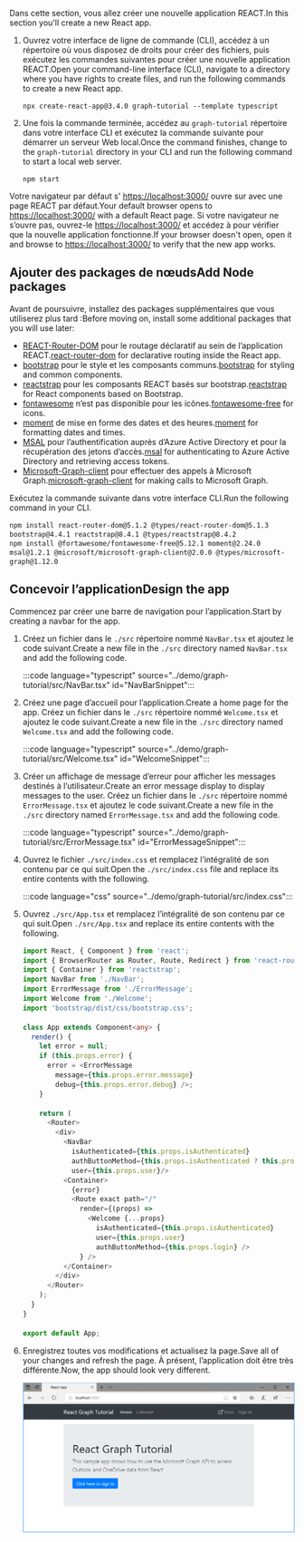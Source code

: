 <!-- markdownlint-disable MD002 MD041 -->

<span data-ttu-id="42f94-101">Dans cette section, vous allez créer une nouvelle application REACT.</span><span class="sxs-lookup"><span data-stu-id="42f94-101">In this section you'll create a new React app.</span></span>

1. <span data-ttu-id="42f94-102">Ouvrez votre interface de ligne de commande (CLI), accédez à un répertoire où vous disposez de droits pour créer des fichiers, puis exécutez les commandes suivantes pour créer une nouvelle application REACT.</span><span class="sxs-lookup"><span data-stu-id="42f94-102">Open your command-line interface (CLI), navigate to a directory where you have rights to create files, and run the following commands to create a new React app.</span></span>

    ```Shell
    npx create-react-app@3.4.0 graph-tutorial --template typescript
    ```

1. <span data-ttu-id="42f94-103">Une fois la commande terminée, accédez au `graph-tutorial` répertoire dans votre interface CLI et exécutez la commande suivante pour démarrer un serveur Web local.</span><span class="sxs-lookup"><span data-stu-id="42f94-103">Once the command finishes, change to the `graph-tutorial` directory in your CLI and run the following command to start a local web server.</span></span>

    ```Shell
    npm start
    ```

<span data-ttu-id="42f94-104">Votre navigateur par défaut s' [https://localhost:3000/](https://localhost:3000) ouvre sur avec une page REACT par défaut.</span><span class="sxs-lookup"><span data-stu-id="42f94-104">Your default browser opens to [https://localhost:3000/](https://localhost:3000) with a default React page.</span></span> <span data-ttu-id="42f94-105">Si votre navigateur ne s’ouvre pas, ouvrez-le [https://localhost:3000/](https://localhost:3000) et accédez à pour vérifier que la nouvelle application fonctionne.</span><span class="sxs-lookup"><span data-stu-id="42f94-105">If your browser doesn't open, open it and browse to [https://localhost:3000/](https://localhost:3000) to verify that the new app works.</span></span>

## <a name="add-node-packages"></a><span data-ttu-id="42f94-106">Ajouter des packages de nœuds</span><span class="sxs-lookup"><span data-stu-id="42f94-106">Add Node packages</span></span>

<span data-ttu-id="42f94-107">Avant de poursuivre, installez des packages supplémentaires que vous utiliserez plus tard :</span><span class="sxs-lookup"><span data-stu-id="42f94-107">Before moving on, install some additional packages that you will use later:</span></span>

- <span data-ttu-id="42f94-108">[REACT-Router-DOM](https://github.com/ReactTraining/react-router) pour le routage déclaratif au sein de l’application REACT.</span><span class="sxs-lookup"><span data-stu-id="42f94-108">[react-router-dom](https://github.com/ReactTraining/react-router) for declarative routing inside the React app.</span></span>
- <span data-ttu-id="42f94-109">[bootstrap](https://github.com/twbs/bootstrap) pour le style et les composants communs.</span><span class="sxs-lookup"><span data-stu-id="42f94-109">[bootstrap](https://github.com/twbs/bootstrap) for styling and common components.</span></span>
- <span data-ttu-id="42f94-110">[reactstrap](https://github.com/reactstrap/reactstrap) pour les composants REACT basés sur bootstrap.</span><span class="sxs-lookup"><span data-stu-id="42f94-110">[reactstrap](https://github.com/reactstrap/reactstrap) for React components based on Bootstrap.</span></span>
- <span data-ttu-id="42f94-111">[fontawesome](https://github.com/FortAwesome/Font-Awesome) n’est pas disponible pour les icônes.</span><span class="sxs-lookup"><span data-stu-id="42f94-111">[fontawesome-free](https://github.com/FortAwesome/Font-Awesome) for icons.</span></span>
- <span data-ttu-id="42f94-112">[moment](https://github.com/moment/moment) de mise en forme des dates et des heures.</span><span class="sxs-lookup"><span data-stu-id="42f94-112">[moment](https://github.com/moment/moment) for formatting dates and times.</span></span>
- <span data-ttu-id="42f94-113">[MSAL](https://github.com/AzureAD/microsoft-authentication-library-for-js) pour l’authentification auprès d’Azure Active Directory et pour la récupération des jetons d’accès.</span><span class="sxs-lookup"><span data-stu-id="42f94-113">[msal](https://github.com/AzureAD/microsoft-authentication-library-for-js) for authenticating to Azure Active Directory and retrieving access tokens.</span></span>
- <span data-ttu-id="42f94-114">[Microsoft-Graph-client](https://github.com/microsoftgraph/msgraph-sdk-javascript) pour effectuer des appels à Microsoft Graph.</span><span class="sxs-lookup"><span data-stu-id="42f94-114">[microsoft-graph-client](https://github.com/microsoftgraph/msgraph-sdk-javascript) for making calls to Microsoft Graph.</span></span>

<span data-ttu-id="42f94-115">Exécutez la commande suivante dans votre interface CLI.</span><span class="sxs-lookup"><span data-stu-id="42f94-115">Run the following command in your CLI.</span></span>

```Shell
npm install react-router-dom@5.1.2 @types/react-router-dom@5.1.3 bootstrap@4.4.1 reactstrap@8.4.1 @types/reactstrap@8.4.2
npm install @fortawesome/fontawesome-free@5.12.1 moment@2.24.0 msal@1.2.1 @microsoft/microsoft-graph-client@2.0.0 @types/microsoft-graph@1.12.0
```

## <a name="design-the-app"></a><span data-ttu-id="42f94-116">Concevoir l’application</span><span class="sxs-lookup"><span data-stu-id="42f94-116">Design the app</span></span>

<span data-ttu-id="42f94-117">Commencez par créer une barre de navigation pour l’application.</span><span class="sxs-lookup"><span data-stu-id="42f94-117">Start by creating a navbar for the app.</span></span>

1. <span data-ttu-id="42f94-118">Créez un fichier dans le `./src` répertoire nommé `NavBar.tsx` et ajoutez le code suivant.</span><span class="sxs-lookup"><span data-stu-id="42f94-118">Create a new file in the `./src` directory named `NavBar.tsx` and add the following code.</span></span>

    :::code language="typescript" source="../demo/graph-tutorial/src/NavBar.tsx" id="NavBarSnippet":::

1. <span data-ttu-id="42f94-119">Créez une page d’accueil pour l’application.</span><span class="sxs-lookup"><span data-stu-id="42f94-119">Create a home page for the app.</span></span> <span data-ttu-id="42f94-120">Créez un fichier dans le `./src` répertoire nommé `Welcome.tsx` et ajoutez le code suivant.</span><span class="sxs-lookup"><span data-stu-id="42f94-120">Create a new file in the `./src` directory named `Welcome.tsx` and add the following code.</span></span>

    :::code language="typescript" source="../demo/graph-tutorial/src/Welcome.tsx" id="WelcomeSnippet":::

1. <span data-ttu-id="42f94-121">Créer un affichage de message d’erreur pour afficher les messages destinés à l’utilisateur.</span><span class="sxs-lookup"><span data-stu-id="42f94-121">Create an error message display to display messages to the user.</span></span> <span data-ttu-id="42f94-122">Créez un fichier dans le `./src` répertoire nommé `ErrorMessage.tsx` et ajoutez le code suivant.</span><span class="sxs-lookup"><span data-stu-id="42f94-122">Create a new file in the `./src` directory named `ErrorMessage.tsx` and add the following code.</span></span>

    :::code language="typescript" source="../demo/graph-tutorial/src/ErrorMessage.tsx" id="ErrorMessageSnippet":::

1. <span data-ttu-id="42f94-123">Ouvrez le fichier `./src/index.css` et remplacez l’intégralité de son contenu par ce qui suit.</span><span class="sxs-lookup"><span data-stu-id="42f94-123">Open the `./src/index.css` file and replace its entire contents with the following.</span></span>

    :::code language="css" source="../demo/graph-tutorial/src/index.css":::

1. <span data-ttu-id="42f94-124">Ouvrez `./src/App.tsx` et remplacez l’intégralité de son contenu par ce qui suit.</span><span class="sxs-lookup"><span data-stu-id="42f94-124">Open `./src/App.tsx` and replace its entire contents with the following.</span></span>

    ```typescript
    import React, { Component } from 'react';
    import { BrowserRouter as Router, Route, Redirect } from 'react-router-dom';
    import { Container } from 'reactstrap';
    import NavBar from './NavBar';
    import ErrorMessage from './ErrorMessage';
    import Welcome from './Welcome';
    import 'bootstrap/dist/css/bootstrap.css';

    class App extends Component<any> {
      render() {
        let error = null;
        if (this.props.error) {
          error = <ErrorMessage
            message={this.props.error.message}
            debug={this.props.error.debug} />;
        }

        return (
          <Router>
            <div>
              <NavBar
                isAuthenticated={this.props.isAuthenticated}
                authButtonMethod={this.props.isAuthenticated ? this.props.logout : this.props.login}
                user={this.props.user}/>
              <Container>
                {error}
                <Route exact path="/"
                  render={(props) =>
                    <Welcome {...props}
                      isAuthenticated={this.props.isAuthenticated}
                      user={this.props.user}
                      authButtonMethod={this.props.login} />
                  } />
              </Container>
            </div>
          </Router>
        );
      }
    }

    export default App;
    ```

1. <span data-ttu-id="42f94-125">Enregistrez toutes vos modifications et actualisez la page.</span><span class="sxs-lookup"><span data-stu-id="42f94-125">Save all of your changes and refresh the page.</span></span> <span data-ttu-id="42f94-126">À présent, l’application doit être très différente.</span><span class="sxs-lookup"><span data-stu-id="42f94-126">Now, the app should look very different.</span></span>

    ![Capture d’écran de la page d’accueil repensée](images/create-app-01.png)

